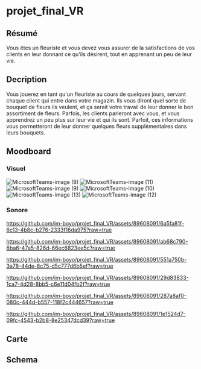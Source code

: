 # projet_final_VR

## Résumé
Vous êtes un fleuriste et vous devez vous assurer de la satisfactions de vos clients en leur donnant ce qu'ils désirent, tout en apprenant un peu de leur vie.

## Decription
Vous jouerez en tant qu'un fleuriste au cours de quelques jours, servant chaque client qui entre dans votre magazin. Ils vous diront quel sorte de bouquet de fleurs ils veulent, et ça serait votre travail de leur donner le bon assortiment de fleurs. Parfois, les clients parleront avec vous, et vous apprendrez un peu plus sur leur vie et qui ils sont. Parfoit, ces informations vous permetteront de leur donner quelques fleurs supplémentaires dans leurs bouquets.

## Moodboard
### Visuel
![MicrosoftTeams-image (8)](https://github.com/im-boyo/projet_final_VR/assets/89608091/2b8fc687-2063-42c6-9724-140b85f73eb6)
![MicrosoftTeams-image (11)](https://github.com/im-boyo/projet_final_VR/assets/89608091/47ebd74a-8a28-4ce6-a2b9-2f99927613d7)
![MicrosoftTeams-image (9)](https://github.com/im-boyo/projet_final_VR/assets/89608091/de37beb7-98ee-4748-ab09-fed2b6e8109c)
![MicrosoftTeams-image (10)](https://github.com/im-boyo/projet_final_VR/assets/89608091/529c5af7-bce2-41ab-823f-42e7ea54d291)
![MicrosoftTeams-image (13)](https://github.com/im-boyo/projet_final_VR/assets/89608091/a32e82af-4249-43ea-a0ab-b78abcbce570)
![MicrosoftTeams-image (12)](https://github.com/im-boyo/projet_final_VR/assets/89608091/be1c92a7-fe46-4393-8f96-421c8626cdc3)

### Sonore


https://github.com/im-boyo/projet_final_VR/assets/89608091/6a5fa81f-6c13-4b8c-b276-2333f16da975?raw=true



https://github.com/im-boyo/projet_final_VR/assets/89608091/ab68c790-6ba6-47a5-826d-66ec6823ee5c?raw=true



https://github.com/im-boyo/projet_final_VR/assets/89608091/551a750b-3a78-44de-8c75-d5c777d6b5ef?raw=true



https://github.com/im-boyo/projet_final_VR/assets/89608091/29d83833-1ca7-4d28-8bb5-c6e11d04fb2f?raw=true



https://github.com/im-boyo/projet_final_VR/assets/89608091/287a8af0-080c-444d-b557-118f2c444657?raw=true



https://github.com/im-boyo/projet_final_VR/assets/89608091/1e1524d7-09fc-4543-b2b8-8e25347dcd39?raw=true



## Carte

## Schema
